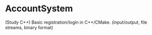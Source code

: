 # AccountSystem
 (Study C++) Basic registration/login in C++/CMake. (input/output, file streams, binary format)
